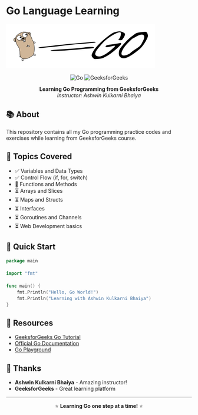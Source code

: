 # Go Language Learning

![Go Programming Language](image\golang-horizontal.svg)

<div align="center">

![Go](https://img.shields.io/badge/Go-00ADD8?style=for-the-badge&logo=go&logoColor=white)
![GeeksforGeeks](https://img.shields.io/badge/GeeksforGeeks-0F9D58?style=for-the-badge&logo=geeksforgeeks&logoColor=white)

**Learning Go Programming from GeeksforGeeks**  
*Instructor: Ashwin Kulkarni Bhaiya*

</div>

## 📚 About

This repository contains all my Go programming practice codes and exercises while learning from GeeksforGeeks course.

## 🎯 Topics Covered

- ✅ Variables and Data Types
- ✅ Control Flow (if, for, switch)
- 🔄 Functions and Methods
- ⏳ Arrays and Slices
- ⏳ Maps and Structs
- ⏳ Interfaces
- ⏳ Goroutines and Channels
- ⏳ Web Development basics

## 🚀 Quick Start

```go
package main

import "fmt"

func main() {
    fmt.Println("Hello, Go World!")
    fmt.Println("Learning with Ashwin Kulkarni Bhaiya")
}
```

## 📖 Resources

- [GeeksforGeeks Go Tutorial](https://www.geeksforgeeks.org/golang/)
- [Official Go Documentation](https://golang.org/doc/)
- [Go Playground](https://play.golang.org/)

## 🙏 Thanks

- **Ashwin Kulkarni Bhaiya** - Amazing instructor!
- **GeeksforGeeks** - Great learning platform

---

<div align="center">

⭐ **Learning Go one step at a time!** ⭐

</div>